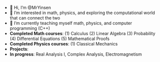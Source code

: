 - 👋 Hi, I’m @MrYinsen
- 👀 I’m interested in math, physics, and exploring the computational world that can connect the two
- 🌱 I’m currently teaching myself math, physics, and computer programming (C++)
- **Completed Math courses**:
(1) Calculus
(2) Linear Algebra
(3) Probability
(4) Differential Equations
(5) Mathematical Proofs
- **Completed Physics courses**:
(1) Classical Mechanics
- **Projects**:
- **In progress**: Real Analysis I, Complex Analysis, Electromagnetism

<!---
MrYinsen/MrYinsen is a ✨ special ✨ repository because its `README.md` (this file) appears on your GitHub profile.
You can click the Preview link to take a look at your changes.
--->
